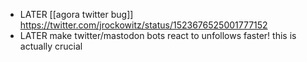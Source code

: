 - LATER [[agora twitter bug]] https://twitter.com/jrockowitz/status/1523676525001777152
- LATER make twitter/mastodon bots react to unfollows faster! this is actually crucial